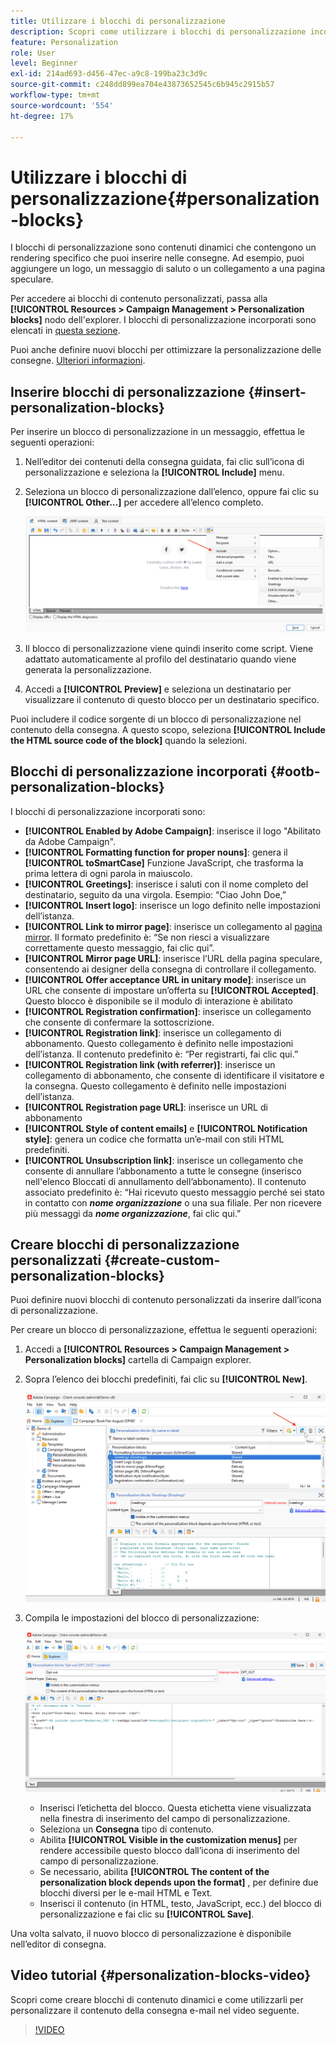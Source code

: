 ```yaml
---
title: Utilizzare i blocchi di personalizzazione
description: Scopri come utilizzare i blocchi di personalizzazione incorporati nel contenuto del messaggio
feature: Personalization
role: User
level: Beginner
exl-id: 214ad693-d456-47ec-a9c8-199ba23c3d9c
source-git-commit: c248dd899ea704e43873652545c6b945c2915b57
workflow-type: tm+mt
source-wordcount: '554'
ht-degree: 17%

---
```


# Utilizzare i blocchi di personalizzazione{#personalization-blocks}

I blocchi di personalizzazione sono contenuti dinamici che contengono un rendering specifico che puoi inserire nelle consegne. Ad esempio, puoi aggiungere un logo, un messaggio di saluto o un collegamento a una pagina speculare.

Per accedere ai blocchi di contenuto personalizzati, passa alla **[!UICONTROL Resources > Campaign Management > Personalization blocks]** nodo dell&#39;explorer. I blocchi di personalizzazione incorporati sono elencati in [questa sezione](#ootb-personalization-blocks).

Puoi anche definire nuovi blocchi per ottimizzare la personalizzazione delle consegne. [Ulteriori informazioni](#create-custom-personalization-blocks).

## Inserire blocchi di personalizzazione {#insert-personalization-blocks}

Per inserire un blocco di personalizzazione in un messaggio, effettua le seguenti operazioni:

1. Nell’editor dei contenuti della consegna guidata, fai clic sull’icona di personalizzazione e seleziona la **[!UICONTROL Include]** menu.
1. Seleziona un blocco di personalizzazione dall’elenco, oppure fai clic su **[!UICONTROL Other...]** per accedere all’elenco completo.

   ![](assets/perso-content-block.png)

1. Il blocco di personalizzazione viene quindi inserito come script. Viene adattato automaticamente al profilo del destinatario quando viene generata la personalizzazione.
1. Accedi a **[!UICONTROL Preview]** e seleziona un destinatario per visualizzare il contenuto di questo blocco per un destinatario specifico.

Puoi includere il codice sorgente di un blocco di personalizzazione nel contenuto della consegna. A questo scopo, seleziona **[!UICONTROL Include the HTML source code of the block]** quando la selezioni.

## Blocchi di personalizzazione incorporati {#ootb-personalization-blocks}

I blocchi di personalizzazione incorporati sono:

* **[!UICONTROL Enabled by Adobe Campaign]**: inserisce il logo &quot;Abilitato da Adobe Campaign&quot;.
* **[!UICONTROL Formatting function for proper nouns]**: genera il **[!UICONTROL toSmartCase]** Funzione JavaScript, che trasforma la prima lettera di ogni parola in maiuscolo.
* **[!UICONTROL Greetings]**: inserisce i saluti con il nome completo del destinatario, seguito da una virgola. Esempio: “Ciao John Doe,” 
* **[!UICONTROL Insert logo]**: inserisce un logo definito nelle impostazioni dell’istanza.
* **[!UICONTROL Link to mirror page]**: inserisce un collegamento al [pagina mirror](mirror-page.md). Il formato predefinito è: “Se non riesci a visualizzare correttamente questo messaggio, fai clic qui”.
* **[!UICONTROL Mirror page URL]**: inserisce l’URL della pagina speculare, consentendo ai designer della consegna di controllare il collegamento.
* **[!UICONTROL Offer acceptance URL in unitary mode]**: inserisce un URL che consente di impostare un’offerta su **[!UICONTROL Accepted]**. Questo blocco è disponibile se il modulo di interazione è abilitato
* **[!UICONTROL Registration confirmation]**: inserisce un collegamento che consente di confermare la sottoscrizione.
* **[!UICONTROL Registration link]**: inserisce un collegamento di abbonamento. Questo collegamento è definito nelle impostazioni dell’istanza. Il contenuto predefinito è: “Per registrarti, fai clic qui.”
* **[!UICONTROL Registration link (with referrer)]**: inserisce un collegamento di abbonamento, che consente di identificare il visitatore e la consegna. Questo collegamento è definito nelle impostazioni dell’istanza.
* **[!UICONTROL Registration page URL]**: inserisce un URL di abbonamento
* **[!UICONTROL Style of content emails]** e **[!UICONTROL Notification style]**: genera un codice che formatta un’e-mail con stili HTML predefiniti.
* **[!UICONTROL Unsubscription link]**: inserisce un collegamento che consente di annullare l’abbonamento a tutte le consegne (inserisco nell&#39;elenco Bloccati di annullamento dell’abbonamento). Il contenuto associato predefinito è: “Hai ricevuto questo messaggio perché sei stato in contatto con ***nome organizzazione*** o una sua filiale. Per non ricevere più messaggi da ***nome organizzazione***, fai clic qui.”

## Creare blocchi di personalizzazione personalizzati {#create-custom-personalization-blocks}

Puoi definire nuovi blocchi di contenuto personalizzati da inserire dall’icona di personalizzazione.

Per creare un blocco di personalizzazione, effettua le seguenti operazioni:

1. Accedi a **[!UICONTROL Resources > Campaign Management > Personalization blocks]** cartella di Campaign explorer.
1. Sopra l’elenco dei blocchi predefiniti, fai clic su **[!UICONTROL New]**.

   ![](assets/perso-new-block.png)

1. Compila le impostazioni del blocco di personalizzazione:

   ![](assets/perso-custom-block.png)

   * Inserisci l’etichetta del blocco. Questa etichetta viene visualizzata nella finestra di inserimento del campo di personalizzazione.
   * Seleziona un **Consegna** tipo di contenuto.
   * Abilita **[!UICONTROL Visible in the customization menus]** per rendere accessibile questo blocco dall’icona di inserimento del campo di personalizzazione.
   * Se necessario, abilita **[!UICONTROL The content of the personalization block depends upon the format]** , per definire due blocchi diversi per le e-mail HTML e Text.
   * Inserisci il contenuto (in HTML, testo, JavaScript, ecc.) del blocco di personalizzazione e fai clic su **[!UICONTROL Save]**.

Una volta salvato, il nuovo blocco di personalizzazione è disponibile nell’editor di consegna.

## Video tutorial {#personalization-blocks-video}

Scopri come creare blocchi di contenuto dinamici e come utilizzarli per personalizzare il contenuto della consegna e-mail nel video seguente.

>[!VIDEO](https://video.tv.adobe.com/v/342088?quality=12)
